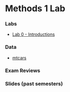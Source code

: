 # Methods 1 Lab

### Labs

- [Lab 0 - Introductions](l0.html)

### Data

- [mtcars](mtcars.csv)

### Exam Reviews

### Slides (past semesters)